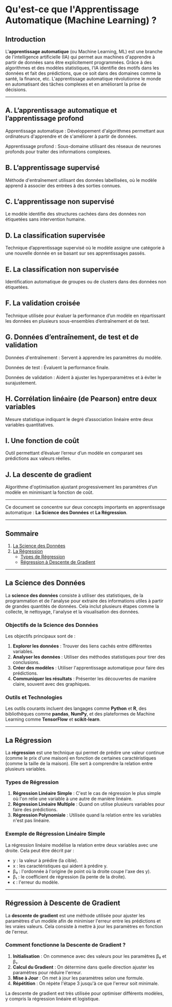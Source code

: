 # Qu'est-ce que l'Apprentissage Automatique (Machine Learning) ?

## Introduction

L'**apprentissage automatique** (ou Machine Learning, ML) est une branche de l'intelligence artificielle (IA) qui permet aux machines d'apprendre à partir de données sans être explicitement programmées. Grâce à des algorithmes et des modèles statistiques, l'IA identifie des motifs dans les données et fait des prédictions, que ce soit dans des domaines comme la santé, la finance, etc. L'apprentissage automatique révolutionne le monde en automatisant des tâches complexes et en améliorant la prise de décisions.

---

## A. L’apprentissage automatique et l’apprentissage profond

Apprentissage automatique : Développement d'algorithmes permettant aux ordinateurs d'apprendre et de s'améliorer à partir de données.

Apprentissage profond : Sous-domaine utilisant des réseaux de neurones profonds pour traiter des informations complexes.

## B. L’apprentissage supervisé

Méthode d'entraînement utilisant des données labellisées, où le modèle apprend à associer des entrées à des sorties connues.

## C. L’apprentissage non supervisé

Le modèle identifie des structures cachées dans des données non étiquetées sans intervention humaine.

## D. La classification supervisée

Technique d’apprentissage supervisé où le modèle assigne une catégorie à une nouvelle donnée en se basant sur ses apprentissages passés.

## E. La classification non supervisée

Identification automatique de groupes ou de clusters dans des données non étiquetées.

## F. La validation croisée

Technique utilisée pour évaluer la performance d’un modèle en répartissant les données en plusieurs sous-ensembles d’entraînement et de test.

## G. Données d’entraînement, de test et de validation

Données d'entraînement : Servent à apprendre les paramètres du modèle.

Données de test : Évaluent la performance finale.

Données de validation : Aident à ajuster les hyperparamètres et à éviter le surajustement.

## H. Corrélation linéaire (de Pearson) entre deux variables

Mesure statistique indiquant le degré d’association linéaire entre deux variables quantitatives.

## I. Une fonction de coût

Outil permettant d’évaluer l’erreur d’un modèle en comparant ses prédictions aux valeurs réelles.

## J. La descente de gradient

Algorithme d'optimisation ajustant progressivement les paramètres d’un modèle en minimisant la fonction de coût.

---

Ce document se concentre sur deux concepts importants en apprentissage automatique : **La Science des Données** et **La Régression**.

---

## Sommaire

1. [La Science des Données](#la-science-des-données)
2. [La Régression](#la-régression)
   - [Types de Régression](#types-de-régression)
   - [Régression à Descente de Gradient](#régression-à-descente-de-gradient)

---

## La Science des Données

La **science des données** consiste à utiliser des statistiques, de la programmation et de l'analyse pour extraire des informations utiles à partir de grandes quantités de données. Cela inclut plusieurs étapes comme la collecte, le nettoyage, l'analyse et la visualisation des données.

### Objectifs de la Science des Données

Les objectifs principaux sont de :

1. **Explorer les données** : Trouver des liens cachés entre différentes variables.
2. **Analyser les données** : Utiliser des méthodes statistiques pour tirer des conclusions.
3. **Créer des modèles** : Utiliser l'apprentissage automatique pour faire des prédictions.
4. **Communiquer les résultats** : Présenter les découvertes de manière claire, souvent avec des graphiques.

### Outils et Technologies

Les outils courants incluent des langages comme **Python** et **R**, des bibliothèques comme **pandas**, **NumPy**, et des plateformes de Machine Learning comme **TensorFlow** et **scikit-learn**.

---

## La Régression

La **régression** est une technique qui permet de prédire une valeur continue (comme le prix d'une maison) en fonction de certaines caractéristiques (comme la taille de la maison). Elle sert à comprendre la relation entre plusieurs variables.

### Types de Régression

1. **Régression Linéaire Simple** : C'est le cas de régression le plus simple où l'on relie une variable à une autre de manière linéaire.
2. **Régression Linéaire Multiple** : Quand on utilise plusieurs variables pour faire des prédictions.
3. **Régression Polynomiale** : Utilisée quand la relation entre les variables n'est pas linéaire.

### Exemple de Régression Linéaire Simple

La régression linéaire modélise la relation entre deux variables avec une droite. Cela peut être décrit par :

- y : la valeur à prédire (la cible).
- x : les caractéristiques qui aident à prédire y.
- β₀ : l'ordonnée à l'origine (le point où la droite coupe l'axe des y).
- β₁ : le coefficient de régression (la pente de la droite).
- ϵ : l'erreur du modèle.

---

## Régression à Descente de Gradient

La **descente de gradient** est une méthode utilisée pour ajuster les paramètres d'un modèle afin de minimiser l'erreur entre les prédictions et les vraies valeurs. Cela consiste à mettre à jour les paramètres en fonction de l'erreur.

### Comment fonctionne la Descente de Gradient ?

1. **Initialisation** : On commence avec des valeurs pour les paramètres β₀ et β₁.
2. **Calcul du Gradient** : On détermine dans quelle direction ajuster les paramètres pour réduire l'erreur.
3. **Mise à Jour** : On met à jour les paramètres selon une formule.
4. **Répétition** : On répète l'étape 3 jusqu'à ce que l'erreur soit minimale.

La descente de gradient est très utilisée pour optimiser différents modèles, y compris la régression linéaire et logistique.
